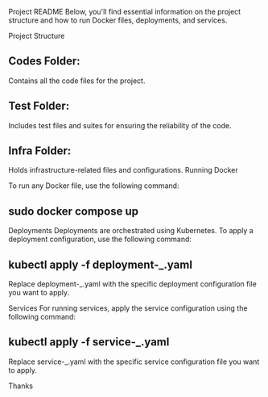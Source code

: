 Project README
Below, you'll find essential information on the project structure and how to run Docker files, deployments, and services.

Project Structure

## Codes Folder: 
Contains all the code files for the project.

## Test Folder: 
Includes test files and suites for ensuring the reliability of the code.

## Infra Folder: 
Holds infrastructure-related files and configurations.
Running Docker

To run any Docker file, use the following command:

## sudo docker compose up


Deployments
Deployments are orchestrated using Kubernetes. To apply a deployment configuration, use the following command:

## kubectl apply -f deployment-_.yaml
Replace deployment-_.yaml with the specific deployment configuration file you want to apply. 

Services
For running services, apply the service configuration using the following command:

## kubectl apply -f service-_.yaml
Replace service-_.yaml with the specific service configuration file you want to apply. 

Thanks
